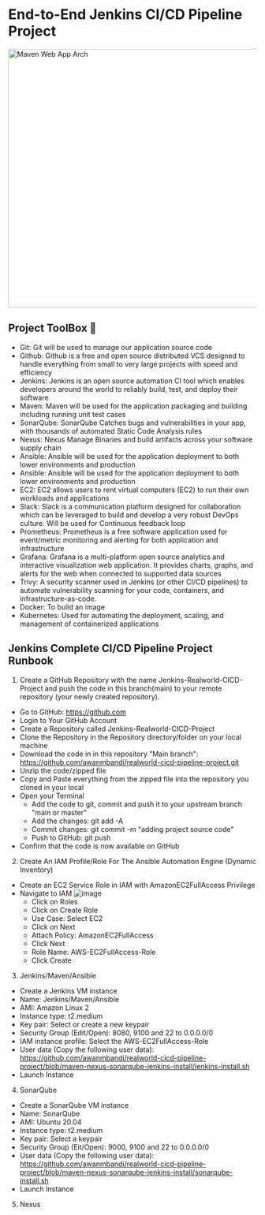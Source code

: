 # End-to-End Jenkins CI/CD Pipeline Project
<img width="525" alt="Maven Web App Arch" src="https://github.com/user-attachments/assets/1df7adfa-3083-4924-bb26-884f14e66541" />

## Project ToolBox 🧰
- Git: Git will be used to manage our application source code
- Github: Github is a free and open source distributed VCS designed to handle everything from small to very large projects with speed and efficiency
- Jenkins: Jenkins is an open source automation CI tool which enables developers around the world to reliably build, test, and deploy their software
- Maven: Maven will be used for the application packaging and building including running unit test cases
- SonarQube: SonarQube Catches bugs and vulnerabilities in your app, with thousands of automated Static Code Analysis rules
-  Nexus: Nexus Manage Binaries and build artifacts across your software supply chain
-  Ansible: Ansible will be used for the application deployment to both lower environments and production
-  Ansible: Ansible will be used for the application deployment to both lower environments and production
-  EC2: EC2 allows users to rent virtual computers (EC2) to run their own workloads and applications
-  Slack: Slack is a communication platform designed for collaboration which can be leveraged to build and develop a very robust DevOps culture. Will be used for Continuous feedback loop
-  Prometheus: Prometheus is a free software application used for event/metric monitoring and alerting for both application and infrastructure
-   Grafana: Grafana is a multi-platform open source analytics and interactive visualization web application. It provides charts, graphs, and alerts for the web when connected to supported data sources
-   Trivy: A security scanner used in Jenkins (or other CI/CD pipelines) to automate vulnerability scanning for your code, containers, and infrastructure-as-code.
-   Docker: To build an image
-   Kubernetes: Used for automating the deployment, scaling, and management of containerized applications

## Jenkins Complete CI/CD Pipeline Project Runbook

1. Create a GitHub Repository with the name Jenkins-Realworld-CICD-Project and push the code in this branch(main) to your remote repository (your newly created repository).

- Go to GitHub: https://github.com
- Login to Your GitHub Account
- Create a Repository called Jenkins-Realworld-CICD-Project
- Clone the Repository in the Repository directory/folder on your local machine
- Download the code in in this repository "Main branch": https://github.com/awanmbandi/realworld-cicd-pipeline-project.git
- Unzip the code/zipped file
- Copy and Paste everything from the zipped file into the repository you cloned in your local
- Open your Terminal
  - Add the code to git, commit and push it to your upstream branch "main or master"
  - Add the changes: git add -A
  - Commit changes: git commit -m "adding project source code"
  - Push to GitHub: git push
- Confirm that the code is now available on GitHub
  
2. Create An IAM Profile/Role For The Ansible Automation Engine (Dynamic Inventory)
   
- Create an EC2 Service Role in IAM with AmazonEC2FullAccess Privilege
- Navigate to IAM
  ![image](https://github.com/user-attachments/assets/460b43f9-c974-4dde-80bc-f669762cad90)
  - Click on Roles
  - Click on Create Role
  - Use Case: Select EC2
  - Click on Next
  - Attach Policy: AmazonEC2FullAccess
  - Click Next
  - Role Name: AWS-EC2FullAccess-Role
  - Click Create

 3. Jenkins/Maven/Ansible
  - Create a Jenkins VM instance
  - Name: Jenkins/Maven/Ansible
  - AMI: Amazon Linux 2
  - Instance type: t2.medium
  - Key pair: Select or create a new keypair
  - Security Group (Edit/Open): 8080, 9100 and 22 to 0.0.0.0/0
  - IAM instance profile: Select the AWS-EC2FullAccess-Role
  - User data (Copy the following user data): https://github.com/awanmbandi/realworld-cicd-pipeline-project/blob/maven-nexus-sonarqube-jenkins-install/jenkins-install.sh
  - Launch Instance

4. SonarQube
  - Create a SonarQube VM instance
  - Name: SonarQube
  - AMI: Ubuntu 20.04
  - Instance type: t2.medium
  - Key pair: Select a keypair
  - Security Group (Eit/Open): 9000, 9100 and 22 to 0.0.0.0/0
  - User data (Copy the following user data): https://github.com/awanmbandi/realworld-cicd-pipeline-project/blob/maven-nexus-sonarqube-jenkins-install/sonarqube-install.sh
  - Launch Instance

5. Nexus

